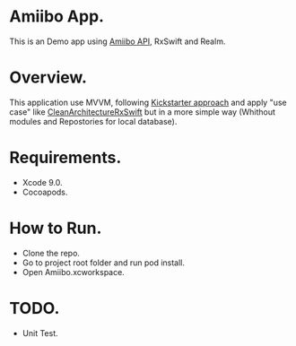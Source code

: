 
# Amiibo  App.
This is an Demo app using [Amiibo  API](http://www.amiiboapi.com/), RxSwift  and Realm.


# Overview.
This application use MVVM, following [Kickstarter approach](https://github.com/kickstarter/native-docs/blob/master/vm-structure.md) and apply "use case" 
like [CleanArchitectureRxSwift](https://github.com/sergdort/CleanArchitectureRxSwift) but in a more simple way (Whithout modules and Repostories for local database).

# Requirements.
* Xcode 9.0.
* Cocoapods.


# How to Run.
* Clone the repo.
* Go to project root folder and run pod install.
* Open Amiibo.xcworkspace.

# TODO.
* Unit Test.
